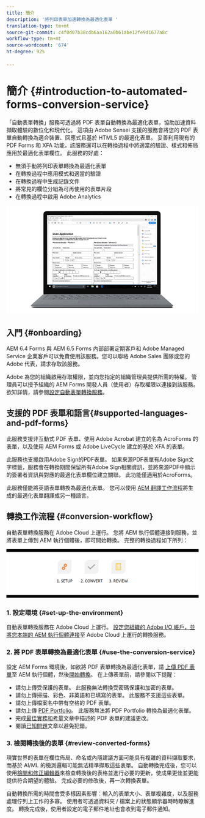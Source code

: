 ```yaml
---
title: 簡介
description: '將列印表單加速轉換為最適化表單 '
translation-type: tm+mt
source-git-commit: c4f0d07b38cdb6aa162a0b61abe12fe9d1677a8c
workflow-type: tm+mt
source-wordcount: '674'
ht-degree: 92%

---
```



# 簡介 {#introduction-to-automated-forms-conversion-service}

「自動表單轉換」服務可透過將 PDF 表單自動轉換為最適化表單，協助加速資料擷取體驗的數位化和現代化。 這項由 Adobe Sensei 支援的服務會將您的 PDF 表單自動轉換為適合裝置、回應式且基於 HTML5 的最適化表單。 妥善利用現有的 PDF Forms 和 XFA 功能，該服務還可以在轉換過程中將適當的驗證、樣式和佈局應用於最適化表單欄位。 此服務的好處：

* 無須手動將列印表單轉換為最適化表單
* 在轉換過程中應用模式和適當的驗證
* 在轉換過程中生成記錄文件
* 將常見的欄位分組為可再使用的表單片段
* 在轉換過程中啟用 Adobe Analytics

![這相當容易。 您只需提供源表單，接下來交給我們就可以了。 我們將向您呈現美觀的最適化表單。 當然，您也可以修改成果以致完美。 ](assets/pdf-to-adaptive-form-gitx50.gif)

## 入門 {#onboarding}

AEM 6.4 Forms 與 AEM 6.5 Forms 內部部署定期客戶和 Adobe Managed Service 企業客戶可以免費使用該服務。您可以聯絡 Adobe Sales 團隊或您的 Adobe 代表，請求存取該服務。

Adobe 為您的組織啟用存取權限，並向您指定的組織管理員提供所需的特權。 管理員可以授予組織的 AEM Forms 開發人員（使用者）存取權限以連接到該服務。 欲知詳情，請參閱[設定自動表單轉換服務](configure-service.md)。

## 支援的 PDF 表單和語言{#supported-languages-and-pdf-forms}

此服務支援非互動式 PDF 表單、使用 Adobe Acrobat 建立的名為 AcroForms 的表單，以及使用 AEM Forms 或 Adobe LiveCycle 建立的基於 XFA 的表單。

此服務也支援啟用Adobe Sign的PDF表單。 如果來源PDF表單有Adobe Sign文字標籤，服務會在轉換期間保留所有Adobe Sign相關資訊，並將來源PDF中顯示的簽署者資訊與對應的最適化表單欄位建立關聯。 此功能僅適用於AcroForms。

此服務僅能將英語表單轉換為最適化表單。 您可以使用 [AEM 翻譯工作流程](https://helpx.adobe.com/experience-manager/6-5/forms/using/using-aem-translation-workflow-to-localize-adaptive-forms.html)將生成的最適化表單翻譯成另一種語言。

## 轉換工作流程  {#conversion-workflow}

自動表單轉換服務在 Adobe Cloud 上運行。 您將 AEM 執行個體連接到服務，並將表單上傳到 AEM 執行個體後，即可開始轉換。 完整的轉換過程如下所列：

![工作流程](assets/conversion-workflow.png)

### 1. 設定環境 {#set-up-the-environment}

自動表單轉換服務在 Adobe Cloud 上運行。 [設定您組織的 Adobe I/O 帳戶，並將您本端的 AEM 執行個體連接](configure-service.md)至 Adobe Cloud 上運行的轉換服務。

### 2. 將 PDF 表單轉換為最適化表單 {#use-the-conversion-service}

設定 AEM Forms 環境後，如欲將 PDF 表單轉換為最適化表單，請 [上傳 PDF 表單](convert-existing-forms-to-adaptive-forms.md)至 AEM 執行個體，然後[開始轉換](convert-existing-forms-to-adaptive-forms.md#run-the-conversion)。 在上傳表單前，請參閱以下提醒：

* 請勿上傳受保護的表單。 此服務無法轉換受密碼保護和加密的表單。
* 請勿上傳掃描、彩色、非英語和已填寫的表單。 此服務不支援這些表單。
* 請勿上傳檔案名中帶有空格的 PDF 表單。
* 請勿上傳 [PDF Portfolio](https://helpx.adobe.com/acrobat/using/overview-pdf-portfolios.html)。 此服務無法將 PDF Portfolio 轉換為最適化表單。
* 完成[最佳實務和考量](styles-and-pattern-considerations-and-best-practices.md)文章中描述的 PDF 表單的建議更改。
* 閱讀[已知問題](known-issues.md)文章以避免犯錯。

### 3. 檢閱轉換後的表單 {#review-converted-forms}

現實世界的表單在欄位佈局、命名或內隱建議方面可能具有複雜的資料擷取要求，而基於 AI/ML 的檢測邏輯可能無法精準擷取這些表單。 自動轉換完成後，您可以使用[檢閱和修正編輯器](review-correct-ui-edited.md)來檢查轉換後的表格並進行必要的更新，使成果更佳並更能提供符合期望的體驗。 完成必要的修改後，再一次轉換表單。

自動轉換所需的時間會受多樣因素影響：輸入的表單大小、表單複雜度，以及服務處理佇列上工作的多寡。 使用者可透過資料夾 / 檔案上的狀態顯示器時時瞭解進度。 轉換完成後，使用者設定的電子郵件地址也會收到電子郵件通知。
